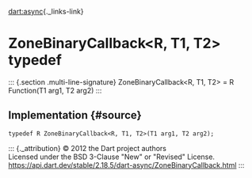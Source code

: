 [dart:async](../dart-async/dart-async-library){._links-link}

ZoneBinaryCallback\<R, T1, T2\> typedef
=======================================

::: {.section .multi-line-signature}
ZoneBinaryCallback\<R, T1, T2\> = R Function(T1 arg1, T2 arg2)
:::

Implementation {#source}
--------------

``` {.language-dart data-language="dart"}
typedef R ZoneBinaryCallback<R, T1, T2>(T1 arg1, T2 arg2);
```

::: {._attribution}
© 2012 the Dart project authors\
Licensed under the BSD 3-Clause \"New\" or \"Revised\" License.\
<https://api.dart.dev/stable/2.18.5/dart-async/ZoneBinaryCallback.html>
:::
